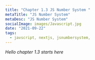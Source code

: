```yaml
---
title: "Chapter 1.3 JS Number System "
metaTitle: "JS Number System"
metaDesc: "JS Number System"
socialImage: images/Javascript.jpg
date: "2021-09-22"
tags:
  - javscript, nextjs, jsnumbersystem, 
---
```


*Hello chapter 1.3 starts here*
